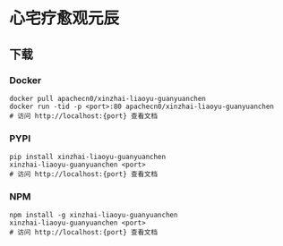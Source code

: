 # 心宅疗愈观元辰

## 下载

### Docker

```
docker pull apachecn0/xinzhai-liaoyu-guanyuanchen
docker run -tid -p <port>:80 apachecn0/xinzhai-liaoyu-guanyuanchen
# 访问 http://localhost:{port} 查看文档
```

### PYPI

```
pip install xinzhai-liaoyu-guanyuanchen
xinzhai-liaoyu-guanyuanchen <port>
# 访问 http://localhost:{port} 查看文档
```

### NPM

```
npm install -g xinzhai-liaoyu-guanyuanchen
xinzhai-liaoyu-guanyuanchen <port>
# 访问 http://localhost:{port} 查看文档
```